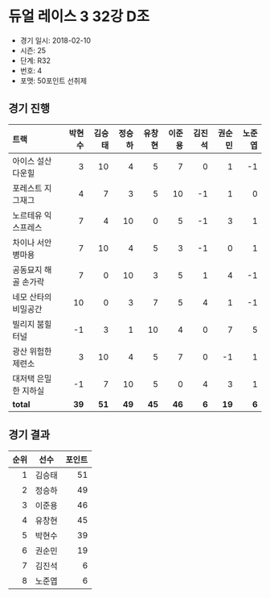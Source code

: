 # 듀얼 레이스 3 32강 D조

- 경기 일시: 2018-02-10
- 시즌: 25
- 단계: R32
- 번호: 4
- 포맷: 50포인트 선취제





## 경기 진행

| 트랙 | 박현수 | 김승태 | 정승하 | 유창현 | 이준용 | 김진석 | 권순민 | 노준엽 |
|:---|---:|---:|---:|---:|---:|---:|---:|---:|
| 아이스 설산 다운힐 | 3 | 10 | 4 | 5 | 7 | 0 | 1 | -1 |
| 포레스트 지그재그 | 4 | 7 | 3 | 5 | 10 | -1 | 1 | 0 |
| 노르테유 익스프레스 | 7 | 4 | 10 | 0 | 5 | -1 | 3 | 1 |
| 차이나 서안 병마용 | 7 | 10 | 4 | 5 | 3 | -1 | 0 | 1 |
| 공동묘지 해골 손가락 | 7 | 0 | 10 | 3 | 5 | 1 | 4 | -1 |
| 네모 산타의 비밀공간 | 10 | 0 | 3 | 7 | 5 | 4 | 1 | -1 |
| 빌리지 붐힐터널 | -1 | 3 | 1 | 10 | 4 | 0 | 7 | 5 |
| 광산 위험한 제련소 | 3 | 10 | 4 | 5 | 7 | 0 | -1 | 1 |
| 대저택 은밀한 지하실 | -1 | 7 | 10 | 5 | 0 | 4 | 3 | 1 |
| __total__ | __39__ | __51__ | __49__ | __45__ | __46__ | __6__ | __19__ | __6__ |




## 경기 결과

| 순위 | 선수 | 포인트 |
|---:|:---:|---:|
| 1 | 김승태 | 51 |
| 2 | 정승하 | 49 |
| 3 | 이준용 | 46 |
| 4 | 유창현 | 45 |
| 5 | 박현수 | 39 |
| 6 | 권순민 | 19 |
| 7 | 김진석 | 6 |
| 8 | 노준엽 | 6 |

